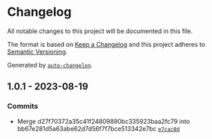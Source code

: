 # Changelog

All notable changes to this project will be documented in this file.

The format is based on [Keep a Changelog](https://keepachangelog.com/en/1.0.0/)
and this project adheres to [Semantic Versioning](https://semver.org/spec/v2.0.0.html).

Generated by [`auto-changelog`](https://github.com/CookPete/auto-changelog).

## 1.0.1 - 2023-08-19

### Commits

- Merge d27f70372a35c41f24809890bc335923baa2fc79 into bb67e281d5a63abe62d7d56f7f7bce513342e7bc [`e7cac0d`](https://github.com/rohit1901/ts-raw-utils/commit/e7cac0d1eb1f2c728f748489dc436ea5306fcf81)
